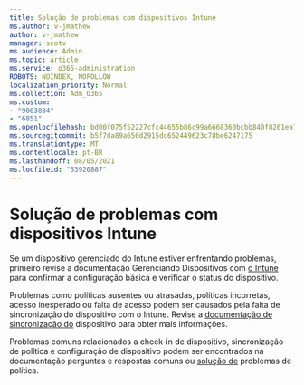 ```yaml
---
title: Solução de problemas com dispositivos Intune
ms.author: v-jmathew
author: v-jmathew
manager: scotv
ms.audience: Admin
ms.topic: article
ms.service: o365-administration
ROBOTS: NOINDEX, NOFOLLOW
localization_priority: Normal
ms.collection: Adm_O365
ms.custom:
- "9003834"
- "6851"
ms.openlocfilehash: bd00f075f52227cfc44655b86c99a6668360bcbb840f8261ea777a78c21a2494
ms.sourcegitcommit: b5f7da89a650d2915dc652449623c78be6247175
ms.translationtype: MT
ms.contentlocale: pt-BR
ms.lasthandoff: 08/05/2021
ms.locfileid: "53920887"
---
```

# <a name="troubleshooting-problems-with-intune-devices"></a>Solução de problemas com dispositivos Intune

Se um dispositivo gerenciado do Intune estiver enfrentando problemas, primeiro revise a documentação Gerenciando Dispositivos com [o Intune](https://docs.microsoft.com/mem/intune/protect/endpoint-security-manage-devices) para confirmar a configuração básica e verificar o status do dispositivo.

Problemas como políticas ausentes ou atrasadas, políticas incorretas, acesso inesperado ou falta de acesso podem ser causados pela falta de sincronização do dispositivo com o Intune. Revise a [documentação de sincronização do](https://docs.microsoft.com/mem/intune/remote-actions/device-sync) dispositivo para obter mais informações.

Problemas comuns relacionados a check-in de dispositivo, sincronização [](https://docs.microsoft.com/mem/intune/configuration/device-profile-troubleshoot) de política e configuração de dispositivo podem ser encontrados na documentação perguntas e respostas comuns ou [solução de](https://docs.microsoft.com/mem/intune/configuration/troubleshoot-policies-in-microsoft-intune) problemas de política.
